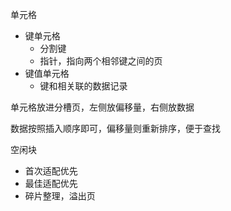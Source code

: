 单元格

-   键单元格
    -   分割键
    -   指针，指向两个相邻键之间的页
-   键值单元格
    -   键和相关联的数据记录



单元格放进分槽页，左侧放偏移量，右侧放数据

数据按照插入顺序即可，偏移量则重新排序，便于查找



空闲块

-   首次适配优先
-   最佳适配优先
-   碎片整理，溢出页